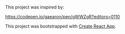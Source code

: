This project was inspired by:

https://codepen.io/gaearon/pen/gWWZgR?editors=0110

This project was bootstrapped with [Create React App](https://github.com/facebook/create-react-app).
